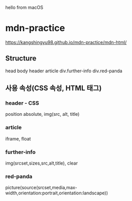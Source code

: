 hello from macOS
# mdn-practice
https://kangshingyu98.github.io/mdn-practice/mdn-html/
## Structure
head
body
 header
 article
 div.further-info
 div.red-panda

## 사용 속성(CSS 속성, HTML 태그)
### header - CSS
 position absolute, img(src, alt, title)

### article
 iframe, float

### further-info
 img(srcset,sizes,src,alt,title), clear

### red-panda
 picture(source(srcset,media,max-width,orientation:portrait,orientation:landscape))

